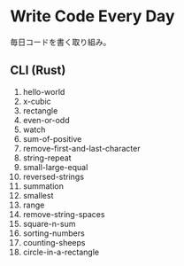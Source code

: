 # Write Code Every Day
毎日コードを書く取り組み。

## CLI (Rust)
1. hello-world
2. x-cubic
3. rectangle
4. even-or-odd
5. watch
6. sum-of-positive
7. remove-first-and-last-character
8. string-repeat
9. small-large-equal
10. reversed-strings
11. summation
12. smallest
13. range
14. remove-string-spaces
15. square-n-sum
16. sorting-numbers
17. counting-sheeps
18. circle-in-a-rectangle